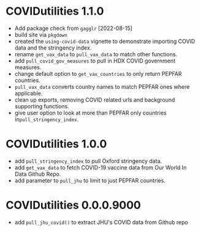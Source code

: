 # COVIDutilities 1.1.0
* Add package check from `gagglr` [2022-08-15]
* build site via `pkgdown`
* created the `using-covid-data` vignette to demonstrate importing COVID data and the stringency index.
* rename `get_vax_data` to `pull_vax_data` to match other functions.
* add `pull_covid_gov_measures` to pull in HDX COVID government measures.
* change default option to `get_vax_countries` to only return PEPFAR countries.
* `pull_vax_data` converts country names to match PEPFAR ones where applicable. 
* clean up exports, removing COVID related urls and background supporting functions.
* give user option to look at more than PEPFAR only countries in`pull_stringency_index`.

# COVIDutilities 1.0.0
* add `pull_stringency_index` to pull Oxford stringency data.
* add `get_vax_data`  to fetch COVID-19 vaccine data from Our World In Data Github Repo.
* add parameter to `pull_jhu` to limit to just PEPFAR countries.

# COVIDutilities 0.0.0.9000

* add `pull_jhu_covid()` to extract JHU's COVID data from Github repo
